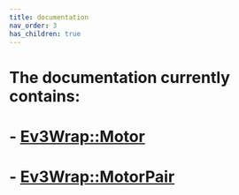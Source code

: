 ```yaml
---
title: documentation
nav_order: 3
has_children: true
---
```


# The documentation currently contains:


# - [Ev3Wrap::Motor](documentation/motorDocumentation.md)
# - [Ev3Wrap::MotorPair](documentation/MotorPairDocumentation.md)